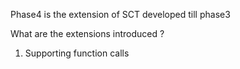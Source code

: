 Phase4 is the extension of SCT developed till phase3 <br/>

What are the extensions introduced ? <br/>
1) Supporting function calls <br/>